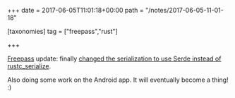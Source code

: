 +++
date = 2017-06-05T11:01:18+00:00
path = "/notes/2017-06-05-11-01-18"

[taxonomies]
tag = ["freepass","rust"]

+++

<p><a href="https://github.com/myfreeweb/freepass">Freepass</a> update: finally <a href="https://github.com/myfreeweb/freepass/commit/0aaa63e580b8498033224f70bf3addfdf7241045">changed the serialization to use Serde instead of rustc_serialize</a>.</p>
<p>Also doing some work on the Android app. It will eventually become a thing! :)</p>